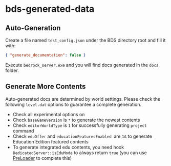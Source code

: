 # bds-generated-data

## Auto-Generation

Create a file named `test_config.json` under the BDS directory root and fill it with:

```json
{ "generate_documentation": false }
```

Execute `bedrock_server.exe` and you will find docs generated in the `docs` folder.

## Generate More Contents

Auto-generated docs are determined by world settings. Please check the following `level.dat` options to guarantee a complete generation.

- Check all experimental options on
- Check `baseGameVersion` is `*` to generate the newest contents
- Check `editorWorldType` is `1` for successfully generating `project` command
- Check `eduOffer` and `educationFeaturesEnabled `are `1`s to generate Education Edition featured contents
- To generate integrated edu contents, you need hook `DedicatedServer::isEduMode` to always return `true` (you can use [PreLoader](https://github.com/LiteLDev/PreLoader) to complete this)
